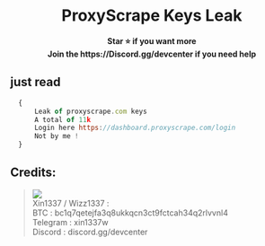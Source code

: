 <h1 align="center">ProxyScrape Keys Leak</h1>

<p align='center'>
  <b>Star ⭐ if you want more</b><br>
  <b>Join the https://Discord.gg/devcenter if you need help</b>
</p>

## just read
```js
  {
      Leak of proxyscrape.com keys
      A total of 11k
      Login here https://dashboard.proxyscrape.com/login
      Not by me !
  }
```

##  Credits:
 > [![](https://cdn.discordapp.com/avatars/916040642369552414/a_1b5cc1dee6489570f593d1117a775fc7.gif?size=40)](https://github.com/wizz1337) <br>Xin1337 / Wizz1337 :
 <br>BTC : bc1q7qetejfa3q8ukkqcn3ct9fctcah34q2rlvvnl4
 <br>Telegram : xin1337w
 <br>Discord : discord.gg/devcenter
